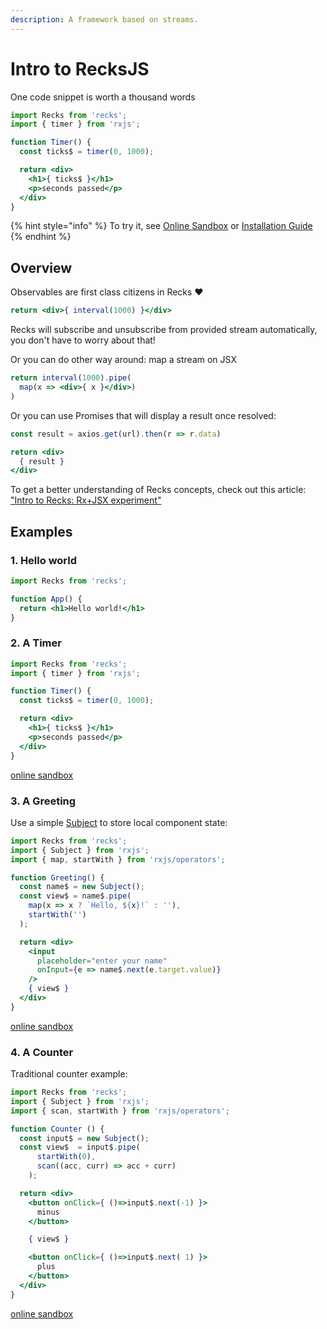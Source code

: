 ```yaml
---
description: A framework based on streams.
---
```


# Intro to RecksJS

One code snippet is worth a thousand words

```jsx
import Recks from 'recks';
import { timer } from 'rxjs';

function Timer() {
  const ticks$ = timer(0, 1000);

  return <div>
    <h1>{ ticks$ }</h1>
    <p>seconds passed</p>
  </div>
}
```

{% hint style="info" %}
To try it, see [Online Sandbox](https://codesandbox.io/s/recks-example-greeting-input-tu6tp?fontsize=14&hidenavigation=1&theme=dark) or [Installation Guide](install.md) 
{% endhint %}

## Overview

Observables are first class citizens in Recks ❤️

```jsx
return <div>{ interval(1000) }</div>
```

Recks will subscribe and unsubscribe from provided stream automatically, you don't have to worry about that!

Or you can do other way around: map a stream on JSX

```jsx
return interval(1000).pipe(
  map(x => <div>{ x }</div>)
)
```

Or you can use Promises that will display a result once resolved:

```jsx
const result = axios.get(url).then(r => r.data)

return <div>
  { result }
</div>
```

To get a better understanding of Recks concepts, check out this article: ["Intro to Recks: Rx+JSX experiment"](https://dev.to/kosich/recks-rxjs-based-framework-23h5)

## Examples

### 1. Hello world

```jsx
import Recks from 'recks';

function App() {
  return <h1>Hello world!</h1>
}
```

### 2. A Timer

```jsx
import Recks from 'recks';
import { timer } from 'rxjs';

function Timer() {
  const ticks$ = timer(0, 1000);

  return <div>
    <h1>{ ticks$ }</h1>
    <p>seconds passed</p>
  </div>
}
```

[online sandbox](https://codesandbox.io/s/recks-example-timer-fjyvj?fontsize=14&hidenavigation=1&theme=dark&module=/src/App)

### 3. A Greeting

Use a simple [Subject](https://rxjs.dev/api/index/class/Subject) to store local component state:

```jsx
import Recks from 'recks';
import { Subject } from 'rxjs';
import { map, startWith } from 'rxjs/operators';

function Greeting() {
  const name$ = new Subject();
  const view$ = name$.pipe(
    map(x => x ? `Hello, ${x}!` : ''),
    startWith('')
  );

  return <div>
    <input
      placeholder="enter your name"
      onInput={e => name$.next(e.target.value)}
    />
    { view$ }
  </div>
}
```

[online sandbox](https://codesandbox.io/s/recks-example-greeting-input-tu6tp?fontsize=14&hidenavigation=1&theme=dark&module=/src/App)

### 4. A Counter

Traditional counter example:

```jsx
import Recks from 'recks';
import { Subject } from 'rxjs';
import { scan, startWith } from 'rxjs/operators';

function Counter () {
  const input$ = new Subject();
  const view$  = input$.pipe(
      startWith(0),
      scan((acc, curr) => acc + curr)
    );

  return <div>
    <button onClick={ ()=>input$.next(-1) }>
      minus
    </button>

    { view$ }

    <button onClick={ ()=>input$.next( 1) }>
      plus
    </button>
  </div>
}
```

[online sandbox](https://codesandbox.io/s/recks-example-counter-lw29e?fontsize=14&hidenavigation=1&theme=dark&module=/src/App)

